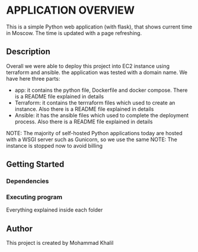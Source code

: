 # APPLICATION OVERVIEW
This is a simple Python web application (with flask), that shows current time in Moscow. The time is updated with a page refreshing.
## Description

Overall we were able to deploy this project into EC2 instance using terraform and ansible. the application was tested with a domain name.
We have here three parts:
* app: it contains the python file, Dockerfile and docker compose. There is a README file explained in details
* Terraform: it contains the terrraform files which used to create an instance. Also there is a README file explained in details
* Ansible: it has the ansible files which used to complete the deployment process. Also there is a README file explained in details

NOTE: The majority of self-hosted Python applications today are hosted with a WSGI server such as Gunicorn, so we use the same
NOTE: The instance is stopped now to avoid billing
## Getting Started
### Dependencies
### Executing program
Everything explained inside each folder

## Author 
This project is created by Mohammad Khalil 
